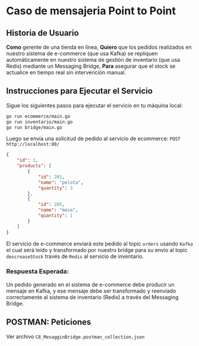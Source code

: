 # Caso de mensajeria Point to Point

## Historia de Usuario
**Como** gerente de una tienda en línea,
**Quiero** que los pedidos realizados en nuestro sistema de e-commerce (que usa Kafka) se repliquen automáticamente en nuestro sistema de gestión de inventario (que usa Redis) mediante un Messaging Bridge,
**Para** asegurar que el stock se actualice en tiempo real sin intervención manual.

## Instrucciones para Ejecutar el Servicio

Sigue los siguientes pasos para ejecutar el servicio en tu máquina local:

```sh
go run ecommerce/main.go
go run inventario/main.go
go run bridge/main.go
```

Luego se envía una solicitud de pedido al servicio de ecommerce:
`POST http://localhost:80/`
```json
{
    "id": 1,
    "products": [
        {
            "id": 201,
            "name": "pelota",
            "quantity": 3
        },
        {
            "id": 205,
            "name": "mesa",
            "quantity": 1
        }
    ]
}
```

El servicio de e-commerce enviará este pedido al topic `orders` usando `Kafka` el cual será leído y transformado por nuestro bridge para su envío al topic `descreaseStock` través de `Redis` al servicio de inventario.

### Respuesta Esperada:

Un pedido generado en el sistema de e-commerce debe producir un mensaje en Kafka, y ese mensaje debe ser transformado y reenviado correctamente al sistema de inventario (Redis) a través del Messaging Bridge.

## POSTMAN: Peticiones

Ver archivo `C8_MesagginBridge.postman_collection.json`
